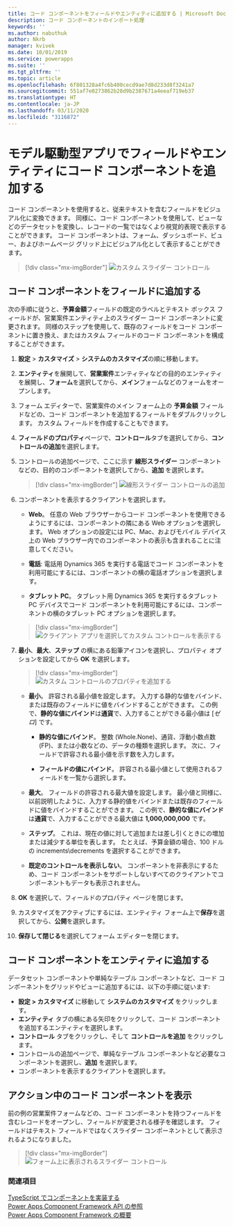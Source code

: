 ```yaml
---
title: コード コンポーネントをフィールドやエンティティに追加する | Microsoft Docs
description: コード コンポーネントのインポート処理
keywords: ''
ms.author: nabuthuk
author: Nkrb
manager: kvivek
ms.date: 10/01/2019
ms.service: powerapps
ms.suite: ''
ms.tgt_pltfrm: ''
ms.topic: article
ms.openlocfilehash: 6f801328a4fc6b400cecd9ae7d8d233d8f3241a7
ms.sourcegitcommit: 551af7e0273862b28d9b2387671a4eeaf719eb37
ms.translationtype: HT
ms.contentlocale: ja-JP
ms.lasthandoff: 03/11/2020
ms.locfileid: "3116872"
---
```

# <a name="add-code-components-to-a-field-or-entity-in-model-driven-apps"></a>モデル駆動型アプリでフィールドやエンティティにコード コンポーネントを追加する

コード コンポーネントを使用すると、従来テキストを含むフィールドをビジュアル化に変換できます。 同様に、コード コンポーネントを使用して、ビューなどのデータセットを変換し、レコードの一覧ではなくより視覚的表現で表示することができます。 コード コンポーネントは、フォーム、ダッシュボード、ビュー、およびホームページ グリッド上にビジュアル化として表示することができます。 


   > [!div class="mx-imgBorder"] 
   > ![カスタム スライダー コントロール](../../maker/model-driven-apps/media/slider-control.PNG "フィールドのスライダー コントロール")

## <a name="add-a-code-component-to-a-field"></a>コード コンポーネントをフィールドに追加する

次の手順に従うと、**予算金額**フィールドの既定のラベルとテキスト ボックス フィールドが、営業案件エンティティ上のスライダー コード コンポーネントに変更されます。 同様のステップを使用して、既存のフィールドをコード コンポーネントに置き換え、またはカスタム フィールドのコード コンポーネントを構成することができます。

1. **設定** > **カスタマイズ** > **システムのカスタマイズ**の順に移動します。

2. **エンティティ**を展開して、**営業案件**エンティティなどの目的のエンティティを展開し、**フォーム**を選択してから、**メイン**フォームなどのフォームをオープンします。

3. フォーム エディターで、営業案件のメイン フォーム上の **予算金額** フィールドなどの、コード コンポーネントを追加するフィールドをダブルクリックします。 カスタム フィールドを作成することもできます。

4. **フィールドのプロパティ**ページで、**コントロール**タブを選択してから、**コントロールの追加**を選択します。

5. コントロールの追加ページで、ここに示す **線形スライダー** コンポーネントなどの、目的のコンポーネントを選択してから、**追加** を選択します。

   > [!div class="mx-imgBorder"] 
   > ![線形スライダー コントロールの追加](../../maker/model-driven-apps/media/add-slider.PNG "線形スライダー コントロールの追加")

6. コンポーネントを表示するクライアントを選択します。

   - **Web**。 任意の Web ブラウザーからコード コンポーネントを使用できるようにするには、コンポーネントの隣にある Web オプションを選択します。 Web オプションの設定には PC、Mac、およびモバイル デバイス上の Web ブラウザー内でのコンポーネントの表示も含まれることに注意してください。

   - **電話**:  電話用 Dynamics 365 を実行する電話でコード コンポーネントを利用可能にするには、コンポーネントの横の電話オプションを選択します。

   - **タブレット PC**。 タブレット用 Dynamics 365 を実行するタブレット PC デバイスでコード コンポーネントを利用可能にするには、コンポーネントの横のタブレット PC オプションを選択します。

   > [!div class="mx-imgBorder"] 
   > ![クライアント アプリを選択してカスタム コントロールを表示する](../../maker/model-driven-apps/media/choose-client.png "クライアント アプリを選択してカスタム コントロールを表示する") 

7. **最小**、**最大**、**ステップ** の横にある鉛筆アイコンを選択し、プロパティ オプションを設定してから **OK** を選択します。  
   
   > [!div class="mx-imgBorder"] 
   > ![カスタム コントロールのプロパティを追加する](../../maker/model-driven-apps/media/ccf-add-properties.png "カスタム コントロールのプロパティを追加する")

   - **最小**。 許容される最小値を設定します。 入力する静的な値をバインド、または既存のフィールドに値をバインドすることができます。 この例で、**静的な値にバインド**は**通貨**で、入力することができる最小値は [*ゼロ*] です。  
  
       - **静的な値にバインド**。 整数 (Whole.None)、通貨、浮動小数点数 (FP)、または小数などの、データの種類を選択します。 次に、フィールドで許容される最小値を示す数を入力します。  
  
       - **フィールドの値にバインド**。 許容される最小値として使用されるフィールドを一覧から選択します。  
  
   - **最大**。 フィールドの許容される最大値を設定します。 最小値と同様に、以前説明したように、入力する静的値をバインドまたは既存のフィールドに値をバインドすることができます。 この例で、**静的な値にバインド**は**通貨**で、入力することができる最大値は **1,000,000,000** です。  
  
   - **ステップ**。 これは、現在の値に対して追加または差し引くときにの増加または減少する単位を表します。 たとえば、予算金額の場合、100 ドルの increments\decrements を選択することができます。  
  
   - **既定のコントロールを表示しない**。 コンポーネントを非表示にするため、コード コンポーネントをサポートしないすべてのクライアントでコンポーネントもデータも表示されません。   
  
8. **OK** を選択して、フィールドのプロパティ ページを閉じます。  
  
9. カスタマイズをアクティブにするには、エンティティ フォーム上で**保存**を選択してから、**公開**を選択します。  
  
10. **保存して閉じる**を選択してフォーム エディターを閉じます。  
  
## <a name="add-code-component-to-an-entity"></a>コード コンポーネントをエンティティに追加する

データセット コンポーネントや単純なテーブル コンポーネントなど、コード コンポーネントをグリッドやビューに追加するには、以下の手順に従います:

  - **設定 > カスタマイズ** に移動して **システムのカスタマイズ** をクリックします。
  - **エンティティ** タブの横にある矢印をクリックして、コード コンポーネントを追加するエンティティを選択します。 
  - **コントロール** タブをクリックし、そして **コントロールを追加** をクリックします。
  - コントロールの追加ページで、単純なテーブル コンポーネントなど必要なコンポーネントを選択し、**追加** を選択します。
  - コンポーネントを表示するクライアントを選択します。


## <a name="see-the-code-component-in-action"></a>アクション中のコード コンポーネントを表示  

 前の例の営業案件フォームなどの、コード コンポーネントを持つフィールドを含むレコードをオープンし、フィールドが変更される様子を確認します。 フィールドはテキスト フィールドではなくスライダー コンポーネントとして表示されるようになりました。  

> [!div class="mx-imgBorder"] 
> ![フォーム上に表示されるスライダー コントロール](../../maker/model-driven-apps/media/slider-control.PNG "フォーム上に表示されるスライダー コントロール")  

### <a name="see-also"></a>関連項目

[TypeScript でコンポーネントを実装する](implementing-controls-using-typescript.md)<br/>
[Power Apps Component Framework API の参照](reference/index.md)<br/>
[Power Apps Component Framework の概要](overview.md)
